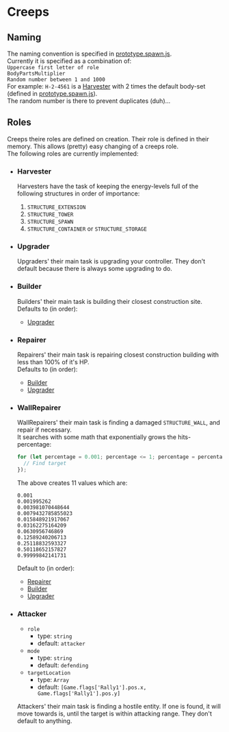 # Creeps

## Naming
The naming convention is specified in [prototype.spawn.js](../prototype.spawn.js).  
Currently it is specified as a combination of:  
`Uppercase first letter of role`  
`BodyPartsMultiplier`  
`Random number between 1 and 1000`  
For example:
`H-2-4561` is a [Harvester](#role-harvester) with 2 times the default body-set (defined in [prototype.spawn.js](../prototype.spawn.js)).  
The random number is there to prevent duplicates (duh)...

## Roles
Creeps theire roles are defined on creation. Their role is defined in their memory. This allows (pretty) easy changing of a creeps role.  
The following roles are currently implemented:
- ### <a name="role-harvester"></a>Harvester

  Harvesters have the task of keeping the energy-levels full of the following structures in order of importance:

  1. `STRUCTURE_EXTENSION`
  2. `STRUCTURE_TOWER`
  3. `STRUCTURE_SPAWN`
  4. `STRUCTURE_CONTAINER` or `STRUCTURE_STORAGE`

- ### <a name="role-upgrader"></a>Upgrader

  Upgraders' their main task is upgrading your controller. They don't default because there is always some upgrading to do.


- ### <a name="role-builder"></a>Builder

  Builders' their main task is building their closest construction site.  
  Defaults to (in order):  
  - [Upgrader](#role-upgrader)


- ### <a name="role-repairer"></a>Repairer

  Repairers' their main task is repairing closest construction building with less than 100% of it's HP.  
  Defaults to (in order):  
  - [Builder](#role-builder)
  - [Upgrader](#role-upgrader)


- ### WallRepairer<a name="role-wallrepairer"></a>

  WallRepairers' their main task is finding a damaged `STRUCTURE_WALL`, and repair if necessary.  
  It searches with some math that exponentially grows the hits-percentage:
  ```javascript
  for (let percentage = 0.001; percentage <= 1; percentage = percentage * 1.995262) {
    // Find target
  });
  ```
  The above creates 11 values which are:
  ```
  0.001
  0.001995262
  0.003981070448644
  0.0079432785855023
  0.015848921917067
  0.03162275164209
  0.0630956746869
  0.12589240206713
  0.25118832593327
  0.50118652157827
  0.99999842141731
  ```

  Default to (in order):  
  - [Repairer](#role-repairer)
  - [Builder](#role-builder)
  - [Upgrader](#role-upgrader)


- ### Attacker<a name="role-attacker"></a>
  - `role`
    - type: `string`
    - default: `attacker`
  - `mode`
    - type: `string`
    - default: `defending`
  - `targetLocation`
    - type: `Array`
    - default: `[Game.flags['Rally1'].pos.x, Game.flags['Rally1'].pos.y]`

  Attackers' their main task is finding a hostile entity. If one is found, it will move towards is, until the target is within attacking range. They don't default to anything.
